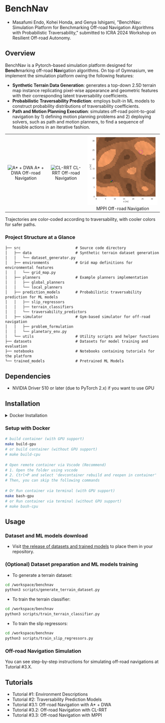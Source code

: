 # BenchNav

- Masafumi Endo, Kohei Honda, and Genya Ishigami, "BenchNav: Simulation Platform for Benchmarking Off-road Navigation Algorithms with Probabilistic Traversability," submitted to ICRA 2024 Workshop on Resilient Off-road Autonomy.

## Overview

BenchNav is a Pytorch-based simulation platform designed for **Bench**marking off-road **Nav**igation algorithms.
On top of Gymnasium, we implement the simulation platform owing the following features:

- **Synthetic Terrain Data Generation**: generates a top-down 2.5D terrain map instance replicating pixel-wise appearance and geometric features with their corresponding latent traversability coefficients.
- **Probabilistic Traversability Prediction**: employs built-in ML models to construct probability distributions of traversability coefficients.
- **Path and Motion Planning Execution**: simulates off-road point-to-goal navigation by 1) defining motion planning problems and 2) deploying solvers, such as path and motion planners, to find a sequence of feasible actions in an iterative fashion.

| | | |
|:-------------------------:|:-------------------------:|:-------------------------:|
| ![A* + DWA](/assets/AStar_DWA.gif)  A* + DWA Off-road Navigation | ![CL-RRT](/assets/CL_RRT.gif)  CL-RRT Off-road Navigation | ![MPPI](/assets/MPPI.gif)  MPPI Off-road Navigation |

Trajectories are color-coded according to traversability, with cooler colors for safer paths.

### Project Structure at a Glance
```
├── src                         # Source code directory
│   ├── data                    # Synthetic terrain dataset generation
│   │   └── dataset_generator.py
│   ├── environments            # Grid map definitions for environmental features
│   │   └── grid_map.py
│   ├── planners                # Example planners implementation
│   │   ├── global_planners
│   │   └── local_planners
│   ├── prediction_models       # Probabilistic traversability prediction for ML models
│   │   ├── slip_regressors
│   │   ├── terrain_classifiers
│   │   └── traversability_predictors
│   ├── simulator               # Gym-based simulator for off-road navigation
│   │   ├── problem_formulation
│   │   └── planetary_env.py
│   └── utils                   # Utility scripts and helper functions
├── datasets                    # Datasets for model training and evaluation
├── notebooks                   # Notebooks containing tutorials for the platform
└── trained_models              # Pretrained ML Models

```

## Dependencies

- NVIDIA Driver 510 or later (due to PyTorch 2.x) if you want to use GPU

## Installation

<details>
<summary>Docker Installation</summary>

### Install Docker

[Installation guide](https://docs.docker.com/engine/install/ubuntu/#install-using-the-repository)

```bash
# Install from get.docker.com
curl -fsSL https://get.docker.com -o get-docker.sh
sudo sh get-docker.sh
sudo groupadd docker
sudo usermod -aG docker $USER
```

### Setup GPU for Docker
[Installation guide](https://docs.nvidia.com/datacenter/cloud-native/container-toolkit/latest/install-guide.html)
```bash
curl -fsSL https://nvidia.github.io/libnvidia-container/gpgkey | sudo gpg --dearmor -o /usr/share/keyrings/nvidia-container-toolkit-keyring.gpg \
  && curl -s -L https://nvidia.github.io/libnvidia-container/stable/deb/nvidia-container-toolkit.list | \
    sed 's#deb https://#deb [signed-by=/usr/share/keyrings/nvidia-container-toolkit-keyring.gpg] https://#g' | \
    sudo tee /etc/apt/sources.list.d/nvidia-container-toolkit.list 

sudo apt-get update

sudo apt-get install -y nvidia-container-toolkit nvidia-container-runtime

sudo nvidia-ctk runtime configure --runtime=docker

sudo systemctl restart docker
```
</details>

### Setup with Docker

```bash
# build container (with GPU support)
make build-gpu
# or build container (without GPU support)
# make build-cpu

# Open remote container via Vscode (Recommend)
# 1. Open the folder using vscode
# 2. Ctrl+P and select 'devcontainer rebuild and reopen in container'
# Then, you can skip the following commands

# Or Run container via terminal (with GPU support)
make bash-gpu
# or Run container via terminal (without GPU support)
# make bash-cpu
```

## Usage

### Dataset and ML models download
- Visit [the release of datasets and trained models](https://github.com/masafumiendo/benchnav/releases/tag/v0.0) to place them in your repository.

### (Optional) Dataset preparation and ML models training
- To generate a terrain dataset:
```bash
cd /workspace/benchnav
python3 scripts/generate_terrain_dataset.py
```

- To train the terrain classifier:
```bash
cd /workspace/benchnav
python3 scripts/train_terrain_classifier.py
```

- To train the slip regressors:
```bash
cd /workspace/benchnav
python3 scripts/train_slip_regressors.py
```

### Off-road Navigation Simulation

You can see step-by-step instructions for simulating off-road navigations at Tutorial #3.X.

## Tutorials
- Tutorial #1: Environment Descriptions
- Tutorial #2: Traversability Prediction Models
- Tutorial #3.1: Off-road Navigation with A* + DWA
- Tutorial #3.2: Off-road Navigation with CL-RRT
- Tutorial #3.3: Off-road Navigation with MPPI